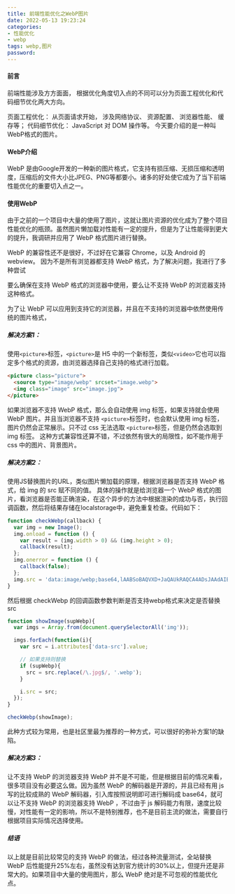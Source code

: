 ```yaml
---
title: 前端性能优化之WebP图片
date: 2022-05-13 19:23:24
categories:
- 性能优化
- webp
tags: webp,图片
password: 
---
```


#### 前言

前端性能涉及方方面面， 根据优化角度切入点的不同可以分为页面工程优化和代码细节优化两大方向。

页面工程优化： 从页面请求开始， 涉及网络协议、 资源配置、 浏览器性能、 缓存等；
代码细节优化： JavaScript 对 DOM 操作等。
今天要介绍的是一种叫WebP格式的图片。

#### WebP介绍

WebP 是由Google开发的一种新的图片格式，它支持有损压缩、无损压缩和透明度，压缩后的文件大小比JPEG、PNG等都要小。诸多的好处使它成为了当下前端性能优化的重要切入点之一。

#### 使用WebP

由于之前的一个项目中大量的使用了图片，这就让图片资源的优化成为了整个项目性能优化的瓶颈。虽然图片懒加载对性能有一定的提升，但是为了让性能得到更大的提升，我调研并应用了 WebP 格式图片进行替换。

WebP 的兼容性还不是很好，不过好在它兼容 Chrome，以及 Android 的 webview。
因为不是所有浏览器都支持 WebP 格式，为了解决问题，我进行了多种尝试

要么确保在支持 WebP 格式的浏览器中使用，要么让不支持 WebP 的浏览器支持这种格式。

为了让 WebP 可以应用到支持它的浏览器，并且在不支持的浏览器中依然使用传统的图片格式，

##### 解决方案1：

使用`<picture>`标签，`<picture>`是 H5 中的一个新标签，类似`<video>`它也可以指定多个格式的资源，由浏览器选择自己支持的格式进行加载。

```html
<picture class="picture">
  <source type="image/webp" srcset="image.webp">
  <img class="image" src="image.jpg">
</picture>
```

如果浏览器不支持 WebP 格式，那么会自动使用 img 标签，如果支持就会使用 WebP 图片。并且当浏览器不支持 `<picture>`标签时，也会默认使用 img 标签，图片仍然会正常展示。只不过 css 无法选取 `<picture>`标签，但是仍然会选取到 img 标签。
这种方式兼容性还算不错，不过依然有很大的局限性，如不能作用于 css 中的图片、背景图片。

##### 解决方案2：

使用JS替换图片的URL，类似图片懒加载的原理，根据浏览器是否支持 WebP 格式，给 img 的 src 赋不同的值。
具体的操作就是给浏览器一个 WebP 格式的图片，看浏览器是否能正确渲染，在这个异步的方法中根据渲染的成功与否，执行回调函数，然后将结果存储在localstorage中，避免重复检查。代码如下：

```javascript
function checkWebp(callback) {
  var img = new Image();
  img.onload = function () {
    var result = (img.width > 0) && (img.height > 0);
    callback(result);
  };
  img.onerror = function () {
    callback(false);
  };
  img.src = 'data:image/webp;base64,lAABSoBAQVXD+JaQAUkRAQCA4ADsJAAdAIBYAUAAlGRAwAA3AAEAA';
}
```

然后根据 checkWebp 的回调函数参数判断是否支持webp格式来决定是否替换src

```javascript
function showImage(supWebp){
  var imgs = Array.from(document.querySelectorAll('img'));

  imgs.forEach(function(i){
    var src = i.attributes['data-src'].value;

    // 如果支持则替换
    if (supWebp){
      src = src.replace(/\.jpg$/, '.webp');
    }

	i.src = src;
  });
}

checkWebp(showImage);
```

此种方式较为常用，也是社区里最为推荐的一种方式，可以很好的弥补方案1的缺陷。

##### 解决方案3：

让不支持 WebP 的浏览器支持 WebP 并不是不可能，但是根据目前的情况来看，很多项目没有必要这么做。因为虽然 WebP 的解码器是开源的，并且已经有用 js 写的比较成熟的 WebP 解码器，引入库按照说明即可进行解码成 base64，就可以让不支持 WebP 的浏览器支持 WebP ，不过由于 js 解码能力有限，速度比较慢，对性能有一定的影响，所以不是特别推荐，也不是目前主流的做法，需要自行根据项目实际情况选择使用。

##### 结语

以上就是目前比较常见的支持 WebP 的做法，经过各种流量测试，全站替换 WebP 后性能提升25%左右，虽然没有达到官方统计的30%以上，但提升还是非常大的。如果项目中大量的使用图片，那么 WebP 绝对是不可忽视的性能优化点。
